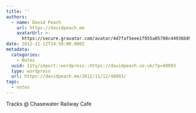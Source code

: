```yaml
---
title: ''
authors:
  - name: David Peach
    url: https://davidpeach.me
    avatarUrl: >-
      https://secure.gravatar.com/avatar/4d7faf5eee1f055a85788c44936b8995eaab6dfb004e7854ec747ccb272e91ee?s=96&d=mm&r=g
date: 2012-11-12T14:50:00.000Z
metadata:
  categories:
    - Notes
  uuid: 11ty/import::wordpress::https://davidpeach.co.uk/?p=48093
  type: wordpress
  url: https://davidpeach.me/2012/11/12/48093/
tags:
  - notes
---
```

Tracks @ Chasewater Railway Cafe